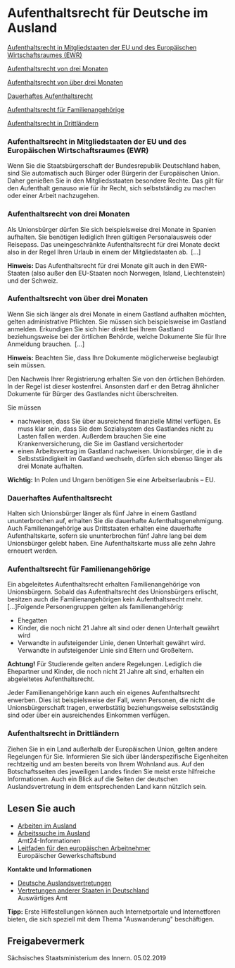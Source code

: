 # Aufenthaltsrecht für Deutsche im Ausland

[Aufenthaltsrecht in Mitgliedstaaten der EU und des Europäischen Wirtschaftsraumes (EWR)](#Aufenthaltsrecht_EU)

[Aufenthaltsrecht von drei Monaten](#Aufenthaltsrecht_drei_Monate)

[Aufenthaltsrecht von über drei Monaten](#Aufenthaltsrecht_ueber_drei_Monate)

[Dauerhaftes Aufenthaltsrecht](#Dauerhaftes_Aufenthaltsrecht)

[Aufenthaltsrecht für Familienangehörige](#Aufenthaltsrecht_Familienangehoerige)

[Aufenthaltsrecht in Drittländern](#Aufenthaltsrecht_Drittlaender)

### Aufenthaltsrecht in Mitgliedstaaten der EU und des Europäischen Wirtschaftsraumes (EWR)

Wenn Sie die Staatsbürgerschaft der Bundesrepublik Deutschland haben, sind Sie automatisch auch Bürger oder Bürgerin der Europäischen Union. Daher genießen Sie in den Mitgliedsstaaten besondere Rechte. Das gilt für den Aufenthalt genauso wie für ihr Recht, sich selbstständig zu machen oder einer Arbeit nachzugehen.

### Aufenthaltsrecht von drei Monaten

Als Unionsbürger dürfen Sie sich beispielsweise drei Monate in Spanien aufhalten. Sie benötigen lediglich Ihren gültigen Personalausweis oder Reisepass. Das uneingeschränkte Aufenthaltsrecht für drei Monate deckt also in der Regel Ihren Urlaub in einem der Mitgliedstaaten ab. [...]

**Hinweis:**  Das Aufenthaltsrecht für drei Monate gilt auch in den EWR-Staaten (also außer den EU-Staaten noch Norwegen, Island, Liechtenstein) und der Schweiz.

### Aufenthaltsrecht von über drei Monaten

Wenn Sie sich länger als drei Monate in einem Gastland aufhalten möchten, gelten administrative Pflichten. Sie müssen sich beispielsweise im Gastland anmelden. Erkundigen Sie sich hier direkt bei Ihrem Gastland beziehungsweise bei der örtlichen Behörde, welche Dokumente Sie für Ihre Anmeldung brauchen. [...]

**Hinweis:**  Beachten Sie, dass Ihre Dokumente möglicherweise beglaubigt sein müssen.

Den Nachweis Ihrer Registrierung erhalten Sie von den örtlichen Behörden. In der Regel ist dieser kostenfrei. Ansonsten darf er den Betrag ähnlicher Dokumente für Bürger des Gastlandes nicht überschreiten.

Sie müssen

* nachweisen, dass Sie über ausreichend finanzielle Mittel verfügen. Es muss klar sein, dass Sie dem Sozialsystem des Gastlandes nicht zu Lasten fallen werden. Außerdem brauchen Sie eine Krankenversicherung, die Sie im Gastland versichertoder
* einen Arbeitsvertrag im Gastland nachweisen. Unionsbürger, die in die Selbstständigkeit im Gastland wechseln, dürfen sich ebenso länger als drei Monate aufhalten.

**Wichtig:**  In Polen und Ungarn benötigen Sie eine Arbeitserlaubnis – EU.

### Dauerhaftes Aufenthaltsrecht

Halten sich Unionsbürger länger als fünf Jahre in einem Gastland ununterbrochen auf, erhalten Sie die dauerhafte Aufenthaltsgenehmigung. Auch Familienangehörige aus Drittstaaten erhalten eine dauerhafte Aufenthaltskarte, sofern sie ununterbrochen fünf Jahre lang bei dem Unionsbürger gelebt haben. Eine Aufenthaltskarte muss alle zehn Jahre erneuert werden.

### Aufenthaltsrecht für Familienangehörige

Ein abgeleitetes Aufenthaltsrecht erhalten Familienangehörige von Unionsbürgern. Sobald das Aufenthaltsrecht des Unionsbürgers erlischt, besitzen auch die Familienangehörigen kein Aufenthaltsrecht mehr. [...]Folgende Personengruppen gelten als familienangehörig:

* Ehegatten
* Kinder, die noch nicht 21 Jahre alt sind oder denen Unterhalt gewährt wird
* Verwandte in aufsteigender Linie, denen Unterhalt gewährt wird. Verwandte in aufsteigender Linie sind Eltern und Großeltern.

**Achtung!**  Für Studierende gelten andere Regelungen. Lediglich die Ehepartner und Kinder, die noch nicht 21 Jahre alt sind, erhalten ein abgeleitetes Aufenthaltsrecht.

Jeder Familienangehörige kann auch ein eigenes Aufenthaltsrecht erwerben. Dies ist beispielsweise der Fall, wenn Personen, die nicht die Unionsbürgerschaft tragen, erwerbstätig beziehungsweise selbstständig sind oder über ein ausreichendes Einkommen verfügen.

### Aufenthaltsrecht in Drittländern

Ziehen Sie in ein Land außerhalb der Europäischen Union, gelten andere Regelungen für Sie. Informieren Sie sich über länderspezifische Eigenheiten rechtzeitig und am besten bereits von Ihrem Wohnland aus. Auf den Botschaftsseiten des jeweiligen Landes finden Sie meist erste hilfreiche Informationen. Auch ein Blick auf die Seiten der deutschen Auslandsvertretung in dem entsprechenden Land kann nützlich sein.

## Lesen Sie auch

* [Arbeiten im Ausland](https://amt24dev.sachsen.de/zufi/lebenslagen/5000287)
* [Arbeitssuche im Ausland](https://amt24dev.sachsen.de/zufi/lebenslagen/5000673)  
  Amt24-Informationen
* [Leitfaden für den europäischen Arbeitnehmer](https://www.etuc.org/sites/default/files/Brochure_Guide_travailleur_mobile_DE-2_1.pdf "Europäischer Gewerkschaftsbund: Leitfaden für den mobilen europäischen Arbeitnehmer")  
  Europäischer Gewerkschaftsbund

**Kontakte und Informationen**

* [Deutsche Auslandsvertretungen](http://www.auswaertiges-amt.de/DE/AAmt/Auslandsvertretungen/Uebersicht_node.html "Auswärtiges Amt: Auslandsvertretungen der Bundesrepublik Deutschland")
* [Vertretungen anderer Staaten in Deutschland](https://www.auswaertiges-amt.de/de/ReiseUndSicherheit/vertretungen-anderer-staaten "Auswärtiges Amt: Länderübersicht")  
  Auswärtiges Amt

**Tipp:**  Erste Hilfestellungen können auch Internetportale und Internetforen bieten, die sich speziell mit dem Thema "Auswanderung" beschäftigen.

## Freigabevermerk

Sächsisches Staatsministerium des Innern. 05.02.2019
